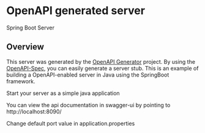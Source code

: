 # OpenAPI generated server

Spring Boot Server


## Overview
This server was generated by the [OpenAPI Generator](https://openapi-generator.tech) project.
By using the [OpenAPI-Spec](https://openapis.org), you can easily generate a server stub.
This is an example of building a OpenAPI-enabled server in Java using the SpringBoot framework.

Start your server as a simple java application

You can view the api documentation in swagger-ui by pointing to
http://localhost:8090/

Change default port value in application.properties